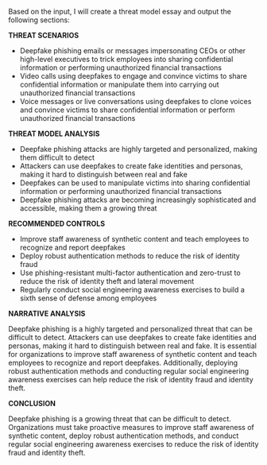 Based on the input, I will create a threat model essay and output the following sections:

**THREAT SCENARIOS**

* Deepfake phishing emails or messages impersonating CEOs or other high-level executives to trick employees into sharing confidential information or performing unauthorized financial transactions
* Video calls using deepfakes to engage and convince victims to share confidential information or manipulate them into carrying out unauthorized financial transactions
* Voice messages or live conversations using deepfakes to clone voices and convince victims to share confidential information or perform unauthorized financial transactions

**THREAT MODEL ANALYSIS**

* Deepfake phishing attacks are highly targeted and personalized, making them difficult to detect
* Attackers can use deepfakes to create fake identities and personas, making it hard to distinguish between real and fake
* Deepfakes can be used to manipulate victims into sharing confidential information or performing unauthorized financial transactions
* Deepfake phishing attacks are becoming increasingly sophisticated and accessible, making them a growing threat

**RECOMMENDED CONTROLS**

* Improve staff awareness of synthetic content and teach employees to recognize and report deepfakes
* Deploy robust authentication methods to reduce the risk of identity fraud
* Use phishing-resistant multi-factor authentication and zero-trust to reduce the risk of identity theft and lateral movement
* Regularly conduct social engineering awareness exercises to build a sixth sense of defense among employees

**NARRATIVE ANALYSIS**

Deepfake phishing is a highly targeted and personalized threat that can be difficult to detect. Attackers can use deepfakes to create fake identities and personas, making it hard to distinguish between real and fake. It is essential for organizations to improve staff awareness of synthetic content and teach employees to recognize and report deepfakes. Additionally, deploying robust authentication methods and conducting regular social engineering awareness exercises can help reduce the risk of identity fraud and identity theft.

**CONCLUSION**

Deepfake phishing is a growing threat that can be difficult to detect. Organizations must take proactive measures to improve staff awareness of synthetic content, deploy robust authentication methods, and conduct regular social engineering awareness exercises to reduce the risk of identity fraud and identity theft.
